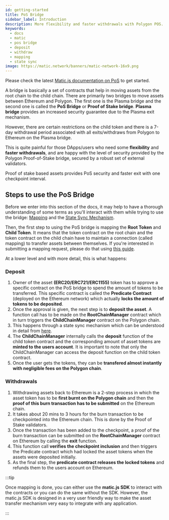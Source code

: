 ```yaml
---
id: getting-started
title: PoS Bridge
sidebar_label: Introduction
description: More flexibility and faster withdrawals with Polygon POS.
keywords:
  - docs
  - matic
  - pos bridge
  - deposit
  - withdraw
  - mapping
  - state sync
image: https://matic.network/banners/matic-network-16x9.png
---
```


Please check the latest [Matic.js documentation on PoS](../matic-js/get-started.md) to get started.

A bridge is basically a set of contracts that help in moving assets from the root chain to the child chain. There are primarily two bridges to move assets between Ethereum and Polygon. The first one is the Plasma bridge and the second one is called the **PoS Bridge** or **Proof of Stake bridge**. **Plasma bridge** provides an increased security guarantee due to the Plasma exit mechanism.

However, there are certain restrictions on the child token and there is a 7-day withdrawal period associated with all exits/withdraws from Polygon to Ethereum on the Plasma bridge.

This is quite painful for those DApps/users who need some **flexibility** and **faster withdrawals**, and are happy with the level of security provided by the Polygon Proof-of-Stake bridge, secured by a robust set of external validators.

Proof of stake based assets provides PoS security and faster exit with one checkpoint interval.

## Steps to use the PoS Bridge

Before we enter into this section of the docs, it may help to have a thorough understanding of some terms as you'll interact with them while trying to use the bridge: [Mapping](https://docs.polygon.technology/docs/develop/ethereum-polygon/submit-mapping-request/) and the [State Sync Mechanism](https://docs.polygon.technology/docs/pos/state-sync/state-sync/).

Then, the first step to using the PoS bridge is mapping the **Root Token** and **Child Token**. It means that the token contract on the root chain and the token contract on the child chain have to maintain a connection (called mapping) to transfer assets between themselves. If you're interested in submitting a mapping request, please do that using [this guide](https://docs.polygon.technology/docs/develop/ethereum-polygon/submit-mapping-request/).

At a lower level and with more detail, this is what happens:

### Deposit

  1. Owner of the asset **(ERC20/ERC721/ERC1155)** token has to approve a specific contract on the PoS bridge to spend the amount of tokens to be transferred. This specific contract is called the **Predicate Contract** (deployed on the Ethereum network) which actually **locks the amount of tokens to be deposited**.
  2. Once the approval is given, the next step is to **deposit the asset**. A function call has to be made on the **RootChainManager** contract which in turn triggers the **ChildChainManager** contract on the Polygon chain.
  3. This happens through a state sync mechanism which can be understood in detail from [here](https://docs.polygon.technology/docs/pos/state-sync/state-sync/).
  4. The **ChildChainManager** internally calls the **deposit** function of the child token contract and the corresponding amount of asset tokens are **minted to the users account**. It is important to note that only the ChildChainManager can access the deposit function on the child token contract.
  5. Once the user gets the tokens, they can be **transfered almost instantly with negligible fees on the Polygon chain**.

### Withdrawals

  1. Withdrawing assets back to Ethereum is a 2-step process in which the asset token has to be **first burnt on the Polygon chain** and then the **proof of this burn transaction has to be submitted** on the Ethereum chain.
  2. It takes about 20 mins to 3 hours for the burn transaction to be checkpointed into the Ethereum chain. This is done by the Proof of Stake validators.
  3. Once the transaction has been added to the checkpoint, a proof of the burn transaction can be submitted on the **RootChainManager** contract on Ethereum by calling the **exit** function.
  4. This function call **verifies the checkpoint inclusion** and then triggers the Predicate contract which had locked the asset tokens when the assets were deposited initially.
  5. As the final step, the **predicate contract releases the locked tokens** and refunds them to the users account on Ethereum.

:::tip

Once mapping is done, you can either use the **matic.js SDK** to interact with the contracts or you can do the same without the SDK. However, the matic.js SDK is designed in a very user friendly way to make the asset transfer mechanism very easy to integrate with any application.

:::